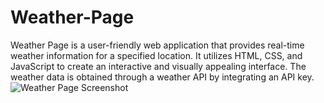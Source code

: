 # Weather-Page
Weather Page is a user-friendly web application that provides real-time weather information for a specified location. It utilizes HTML, CSS, and JavaScript to create an interactive and visually appealing interface. The weather data is obtained through a weather API by integrating an API key.
![Weather Page Screenshot](https://github.com/avinashkr7/Weather-Page/assets/118923593/cf03b8f7-85e3-4838-ba78-7c9d0295b028)

